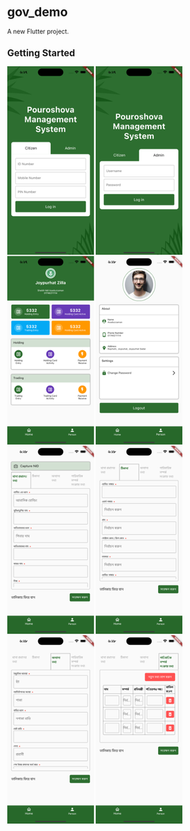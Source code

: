 # gov_demo

A new Flutter project.

## Getting Started

<img src="assets/image/screen1.png" alt="drawing" width="200"/>
<img src="assets/image/screen2.png" alt="drawing" width="200"/>
<img src="assets/image/screen3.png" alt="drawing" width="200"/>
<img src="assets/image/screen4.png" alt="drawing" width="200"/>
<img src="assets/image/screen5.png" alt="drawing" width="200"/>
<img src="assets/image/screen6.png" alt="drawing" width="200"/>
<img src="assets/image/screen7.png" alt="drawing" width="200"/>
<img src="assets/image/screen8.png" alt="drawing" width="200"/>